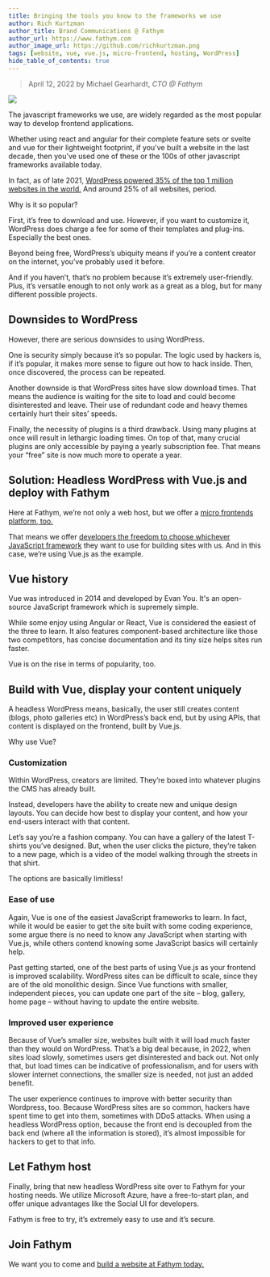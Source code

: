```yaml
---
title: Bringing the tools you know to the frameworks we use
author: Rich Kurtzman
author_title: Brand Communications @ Fathym
author_url: https://www.fathym.com
author_image_url: https://github.com/richkurtzman.png
tags: [website, vue, vue.js, micro-frontend, hosting, WordPress]
hide_table_of_contents: true
---
```


> April 12, 2022 by Michael Gearhardt, _CTO @ Fathym_

![](https://www.fathym.com/img/vuejsscreen.jpeg)

The javascript frameworks we use, are widely regarded as the most popular way to develop frontend applications.

Whether using react and angular for their complete feature sets or svelte and vue for their lightweight footprint, if you've built a website in the last decade, then you've used one of these or the 100s of other javascript frameworks available today.

In fact, as of late 2021, [WordPress powered 35% of the top 1 million websites in the world.](https://gracethemes.com/wordpress-is-still-the-most-popular-cms-choice-top-trends-in-2020-and-predictions-for-2021/) And around 25% of all websites, period.

Why is it so popular?

First, it’s free to download and use. However, if you want to customize it, WordPress does charge a fee for some of their templates and plug-ins. Especially the best ones.

Beyond being free, WordPress’s ubiquity means if you’re a content creator on the internet, you’ve probably used it before.

And if you haven’t, that’s no problem because it’s extremely user-friendly. Plus, it’s versatile enough to not only work as a great as a blog, but for many different possible projects.

## Downsides to WordPress

However, there are serious downsides to using WordPress.

One is security simply because it’s so popular. The logic used by hackers is, if it’s popular, it makes more sense to figure out how to hack inside. Then, once discovered, the process can be repeated.

Another downside is that WordPress sites have slow download times. That means the audience is waiting for the site to load and could become disinterested and leave. Their use of redundant code and heavy themes certainly hurt their sites’ speeds.

Finally, the necessity of plugins is a third drawback. Using many plugins at once will result in lethargic loading times. On top of that, many crucial plugins are only accessible by paying a yearly subscription fee. That means your “free” site is now much more to operate a year.

## Solution: Headless WordPress with Vue.js and deploy with Fathym

Here at Fathym, we’re not only a web host, but we offer a [micro frontends platform, too.](https://www.fathym.com/blog/articles/2022/march/2022-03-14-a-simple-micro-frontends-explainer)

That means we offer [developers the freedom to choose whichever JavaScript framework](https://www.fathym.com/blog/articles/2022/february/2022-02-28-angular-vs-react-vs-vue-you-choose) they want to use for building sites with us. And in this case, we’re using Vue.js as the example.

## Vue history

Vue was introduced in 2014 and developed by Evan You. It's an open-source JavaScript framework which is supremely simple.

While some enjoy using Angular or React, Vue is considered the easiest of the three to learn. It also features component-based architecture like those two competitors, has concise documentation and its tiny size helps sites run faster.

Vue is on the rise in terms of popularity, too.

## Build with Vue, display your content uniquely

A headless WordPress means, basically, the user still creates content (blogs, photo galleries etc) in WordPress’s back end, but by using APIs, that content is displayed on the frontend, built by Vue.js.

Why use Vue?

### Customization

Within WordPress, creators are limited. They’re boxed into whatever plugins the CMS has already built.

Instead, developers have the ability to create new and unique design layouts. You can decide how best to display your content, and how your end-users interact with that content.

Let’s say you’re a fashion company. You can have a gallery of the latest T-shirts you’ve designed. But, when the user clicks the picture, they’re taken to a new page, which is a video of the model walking through the streets in that shirt.

The options are basically limitless!

### Ease of use

Again, Vue is one of the easiest JavaScript frameworks to learn. In fact, while it would be easier to get the site built with some coding experience, some argue there is no need to know any JavaScript when starting with Vue.js, while others contend knowing some JavaScript basics will certainly help.

Past getting started, one of the best parts of using Vue.js as your frontend is improved scalability. WordPress sites can be difficult to scale, since they are of the old monolithic design. Since Vue functions with smaller, independent pieces, you can update one part of the site – blog, gallery, home page – without having to update the entire website.

### Improved user experience

Because of Vue’s smaller size, websites built with it will load much faster than they would on WordPress. That’s a big deal because, in 2022, when sites load slowly, sometimes users get disinterested and back out. Not only that, but load times can be indicative of professionalism, and for users with slower internet connections, the smaller size is needed, not just an added benefit.

The user experience continues to improve with better security than Wordpress, too. Because WordPress sites are so common, hackers have spent time to get into them, sometimes with DDoS attacks. When using a headless WordPress option, because the front end is decoupled from the back end (where all the information is stored), it’s almost impossible for hackers to get to that info.

## Let Fathym host

Finally, bring that new headless WordPress site over to Fathym for your hosting needs. We utilize Microsoft Azure, have a free-to-start plan, and offer unique advantages like the Social UI for developers.

Fathym is free to try, it’s extremely easy to use and it’s secure.

## Join Fathym

We want you to come and [build a website at Fathym today.](https://www.fathym.com/dashboard)
